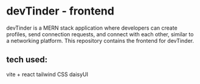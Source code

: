 # devTinder - frontend

devTinder is a MERN stack application where developers can create profiles, send connection requests, and connect with each other, similar to a networking platform. This repository contains the frontend for devTinder.


## tech used:

vite + react
tailwind CSS
daisyUI